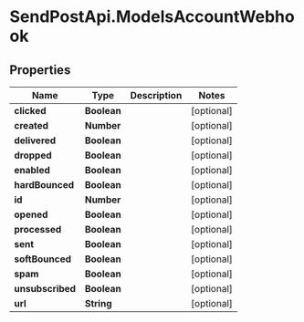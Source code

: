 # SendPostApi.ModelsAccountWebhook

## Properties
Name | Type | Description | Notes
------------ | ------------- | ------------- | -------------
**clicked** | **Boolean** |  | [optional] 
**created** | **Number** |  | [optional] 
**delivered** | **Boolean** |  | [optional] 
**dropped** | **Boolean** |  | [optional] 
**enabled** | **Boolean** |  | [optional] 
**hardBounced** | **Boolean** |  | [optional] 
**id** | **Number** |  | [optional] 
**opened** | **Boolean** |  | [optional] 
**processed** | **Boolean** |  | [optional] 
**sent** | **Boolean** |  | [optional] 
**softBounced** | **Boolean** |  | [optional] 
**spam** | **Boolean** |  | [optional] 
**unsubscribed** | **Boolean** |  | [optional] 
**url** | **String** |  | [optional] 
